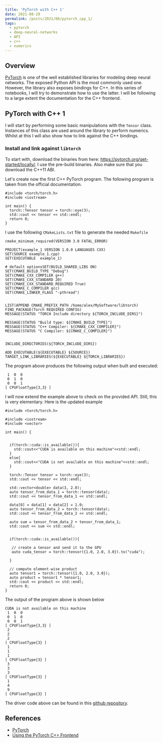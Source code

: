 ```yaml
---
title: 'PyTorch with C++ 1'
date: 2021-08-29
permalink: /posts/2021/08/pytorch_cpp_1/
tags:
  - pytorch
  - deep-neural-networks
  - API
  - c++
  - numerics
---
```



## Overview

<a href="https://pytorch.org/">PyTorch</a> is one of the well established libraries for modeling deep neural networks. The exposed Python API is the most commonly used one. However, the library also exposes bindings for C++. In this series of notebooks, I will try to demonstrate how to use the latter. I will be following to a large extent the documentation for the C++ frontend. 

## PyTorch with C++ 1

I will start by performing some basic manipulations with the ```Tensor``` class. Instances of this class are used around the library to perform numerics. Whilst at this I will also show how to link against the C++ bindings.

### Install and link against ```libtorch```

To start with, download the binaries from here: https://pytorch.org/get-started/locally/. I use the pre-build binaries. Also make sure that you download the C++11 ABI.   

Let's create now the first C++ PyTorch program. The following program is taken from the official documentation.  

```
#include <torch/torch.h>
#include <iostream>

int main() {
  torch::Tensor tensor = torch::eye(3);
  std::cout << tensor << std::endl;
  return 0;
}
```

I  use the following ```CMakeLists.txt``` file to generate the needed ```Makefile```

```
cmake_minimum_required(VERSION 3.0 FATAL_ERROR)

PROJECT(example_1 VERSION 1.0.0 LANGUAGES CXX)
SET(SOURCE example_1.cpp)
SET(EXECUTABLE  example_1)

# default optionsSET(BUILD_SHARED_LIBS ON)
SET(CMAKE_BUILD_TYPE "Debug")
SET(CMAKE_CXX_COMPILER g++)
SET(CMAKE_CXX_STANDARD 20)
SET(CMAKE_CXX_STANDARD_REQUIRED True)
SET(CMAKE_C_COMPILER gcc)
SET(CMAKE_LINKER_FLAGS "-pthread")


LIST(APPEND CMAKE_PREFIX_PATH /home/alex/MySoftware/libtorch)
FIND_PACKAGE(Torch REQUIRED CONFIG)
MESSAGE(STATUS "TORCH Include directory ${TORCH_INCLUDE_DIRS}")

MESSAGE(STATUS "Build type: ${CMAKE_BUILD_TYPE}")
MESSAGE(STATUS "C++ Compiler: ${CMAKE_CXX_COMPILER}")
MESSAGE(STATUS "C Compiler: ${CMAKE_C_COMPILER}")


INCLUDE_DIRECTORIES(${TORCH_INCLUDE_DIRS})

ADD_EXECUTABLE(${EXECUTABLE} ${SOURCE})
TARGET_LINK_LIBRARIES(${EXECUTABLE} ${TORCH_LIBRARIES})

```

The program above produces the following output when built and executed:

```
 1  0  0
 0  1  0
 0  0  1
[ CPUFloatType{3,3} ]

```

I will now extend the example above to check on the provided API. Still, this is very elementary. Here is the updated example

```
#include <torch/torch.h>

#include <iostream>
#include <vector>

int main() {


  if(torch::cuda::is_available()){
  	std::cout<<"CUDA is available on this machine"<<std::endl;
  }
  else{
  	std::cout<<"CUDA is not available on this machine"<<std::endl;
  }

  torch::Tensor tensor = torch::eye(3);
  std::cout << tensor << std::endl;
  
  std::vector<double> data(3, 2.0);
  auto tensor_from_data_1 = torch::tensor(data);
  std::cout << tensor_from_data_1 << std::endl; 
  
  data[0] = data[1] = data[2] = 1.0;
  auto tensor_from_data_2 = torch::tensor(data);
  std::cout << tensor_from_data_2 << std::endl; 
  
  auto sum = tensor_from_data_2 + tensor_from_data_1;
  std::cout << sum << std::endl;
    
    
  if(torch::cuda::is_available()){
  
   // create a tensor and send it to the GPU
   auto cuda_tensor = torch::tensor({1.0, 2.0, 3.0}).to("cuda");
   
  }
  
  // compute element-wise product
  auto tensor1 = torch::tensor({1.0, 2.0, 3.0});
  auto product = tensor1 * tensor1;
  std::cout << product << std::endl; 
  return 0;
}
```

The output of the program above is shown below

```
CUDA is not available on this machine
 1  0  0
 0  1  0
 0  0  1
[ CPUFloatType{3,3} ]
 2
 2
 2
[ CPUFloatType{3} ]
 1
 1
 1
[ CPUFloatType{3} ]
 3
 3
 3
[ CPUFloatType{3} ]
 1
 4
 9
[ CPUFloatType{3} ]

```

The driver code above can be found in this <a href="https://github.com/pockerman/pyttoch_cpp_examples">github repository</a>.

## References

- <a href="https://pytorch.org/">PyTorch</a>
- <a href="https://pytorch.org/tutorials/advanced/cpp_frontend.html">Using the PyTorch C++ Frontend</a>

